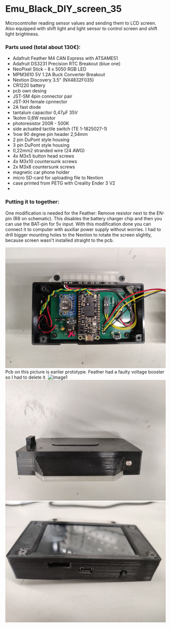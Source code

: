 # Emu_Black_DIY_screen_35
Microcontroller reading sensor values and sending them to LCD screen. Also equipped with shift light and light sensor to control screen and shift light brightness. 

### Parts used (total about 130€):
- Adafruit Feather M4 CAN Express with ATSAME51
- Adafruit DS3231 Precision RTC Breakout (blue one)
- NeoPixel Stick - 8 x 5050 RGB LED
- MPM3610 5V 1.2A Buck Converter Breakout
- Nextion Discovery 3.5" (NX4832F035)
- CR1220 battery
- pcb own desing
- JST-SM 4pin connector pair
- JST-XH female cpnnector
- 2A fast diode
- tantalum capacitor 0,47µF 35V
- 1kohm 0,6W resistor
- photoresistor 200R - 500K
- side actuated tactile switch (TE 1-1825027-1)
- 1row 90 degree pin header 2,54mm
- 2 pin DuPont style housing
- 3 pin DuPont style housing
- 0,22mm2 stranded wire (24 AWG)
- 4x M3x5 button head screws
- 4x M3x10 countersunk screws
- 2x M3x8 countersunk screws
- magnetic car phone holder
- micro SD-card for uploading file to Nextion
- case printed from PETG with Creality Ender 3 V2
- 
### Putting it to together:
One modification is needed for the Feather: Remove resistor next to the EN-pin (R8 on schematic). This disables the battery charger chip and then you can use the BAT-pin for 5v input. With this modification done you can connect it to computer with auxiliar power supply without worries. 
I had to drill bigger mounting holes to the Nextion to rotate the screen slightly, because screen wasn't installed straight to the pcb. 

![image1](/pictures/IMG_20220727_231424.jpg)
Pcb on this picture is earlier prototype. Feather had a faulty voltage booster so I had to delete it. 
![image1](/pictures/IMG_20220727_231604.jpg)
![image1](/pictures/IMG_20220727_234645.jpg)
![image1](/pictures/IMG_20220727_234736.jpg)
